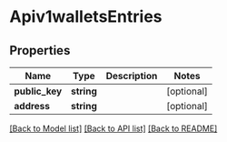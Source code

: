 # Apiv1walletsEntries

## Properties
Name | Type | Description | Notes
------------ | ------------- | ------------- | -------------
**public_key** | **string** |  | [optional] 
**address** | **string** |  | [optional] 

[[Back to Model list]](../README.md#documentation-for-models) [[Back to API list]](../README.md#documentation-for-api-endpoints) [[Back to README]](../README.md)


